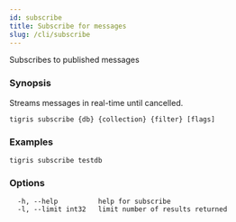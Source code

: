```yaml
---
id: subscribe
title: Subscribe for messages
slug: /cli/subscribe
---
```


Subscribes to published messages

### Synopsis

Streams messages in real-time until cancelled.

```shell
tigris subscribe {db} {collection} {filter} [flags]
```

### Examples

```shell
tigris subscribe testdb
```

### Options

```
  -h, --help          help for subscribe
  -l, --limit int32   limit number of results returned
```
